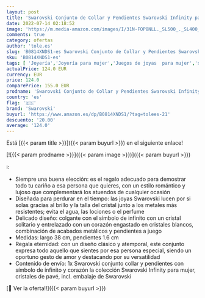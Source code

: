 ```yaml
---
layout: post
title: 'Swarovski Conjunto de Collar y Pendientes Swarovski Infinity para Mujer  Silueta de Corazón e Infinito  Colección Swarovski Infinity de Swarovski'
date: 2022-07-14 02:18:52
image: 'https://m.media-amazon.com/images/I/31N-FOP8NLL._SL500_._SL400_.jpg'
comments: true
category: ofertas
author: 'tole.es'
slug: 'B0814XNDS1-es Swarovski Conjunto de Collar y Pendientes Swarovski...'
sku: 'B0814XNDS1-es'
tags: [ 'Joyería','Joyería para mujer','Juegos de joyas  para mujer','swarovski','🇪🇸', ]
actualPrice: 124.0 EUR
currency: EUR
price: 124.0
comparePrice: 155.0 EUR
prodname: 'Swarovski Conjunto de Collar y Pendientes Swarovski Infinity para Mujer  Silueta de Corazón e Infinito  Colección Swarovski Infinity de Swarovski'
country: 'es'
flag: '🇪🇸'
brand: 'Swarovski'
buyurl: 'https://www.amazon.es/dp/B0814XNDS1/?tag=tolees-21'
descuento: '20.00'
average: '124.0'
---
```


Está [{{< param title >}}]({{< param buyurl >}}) en el siguiente enlace!

[![{{< param prodname >}}]({{< param image >}})]({{< param buyurl >}})

ℹ️:

- Siempre una buena elección: es el regalo adecuado para demostrar todo tu cariño a esa persona que quieres, con un estilo romántico y lujoso que complementará los atuendos de cualquier ocasión
- Diseñada para perdurar en el tiempo: las joyas Swarovski lucen por si solas gracias al brillo y la talla del cristal junto a los metales más resistentes; evita el agua, las lociones o el perfume
- Delicado diseño: colgante con el símbolo de infinito con un cristal solitario y entrelazado con un corazón engastado en cristales blancos, combinación de acabados metálicos y pendientes a juego
- Medidas: largo 38 cm, pendientes 1.6 cm
- Regala eternidad: con un diseño clásico y atemporal, este conjunto expresa todo aquello que sientes por esa persona especial, siendo un oportuno gesto de amor y destacando por su versatilidad
- Contenido de envío: 1x Swarovski conjunto collar y pendientes con símbolo de infinito y corazón la colección Swarovski Infinity para mujer, cristales de pavé, incl. embalaje de Swarovski

[🛒 Ver la oferta!!]({{< param buyurl >}})

